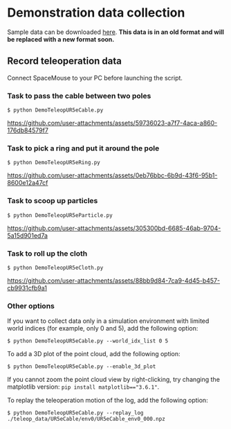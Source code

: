 # Demonstration data collection

Sample data can be downloaded [here](https://www.dropbox.com/scl/fi/15r33msj4vd1potaosirh/teleop_data_20240414.zip?rlkey=2vt1h5gde7l42vrwz4axj10da&dl=0).
**This data is in an old format and will be replaced with a new format soon.**

## Record teleoperation data
Connect SpaceMouse to your PC before launching the script.

### Task to pass the cable between two poles
```console
$ python DemoTeleopUR5eCable.py
```
https://github.com/user-attachments/assets/59736023-a7f7-4aca-a860-176db84579f7

### Task to pick a ring and put it around the pole
```console
$ python DemoTeleopUR5eRing.py
```
https://github.com/user-attachments/assets/0eb76bbc-6b9d-43f6-95b1-8600e12a47cf

### Task to scoop up particles
```console
$ python DemoTeleopUR5eParticle.py
```
https://github.com/user-attachments/assets/305300bd-6685-46ab-9704-5a15d901ed7a

### Task to roll up the cloth
```console
$ python DemoTeleopUR5eCloth.py
```
https://github.com/user-attachments/assets/88bb9d84-7ca9-4d45-b457-cb9931cfb9a1

### Other options
If you want to collect data only in a simulation environment with limited world indices (for example, only 0 and 5), add the following option:
```console
$ python DemoTeleopUR5eCable.py --world_idx_list 0 5
```

To add a 3D plot of the point cloud, add the following option:
```console
$ python DemoTeleopUR5eCable.py --enable_3d_plot
```
If you cannot zoom the point cloud view by right-clicking, try changing the matplotlib version: `pip install matplotlib=="3.6.1"`.

To replay the teleoperation motion of the log, add the following option:
```console
$ python DemoTeleopUR5eCable.py --replay_log ./teleop_data/UR5eCable/env0/UR5eCable_env0_000.npz
```

